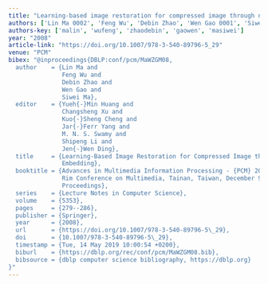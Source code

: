 ```yaml
---
title: "Learning-based image restoration for compressed image through neighboring embedding"
authors: ['Lin Ma 0002', 'Feng Wu', 'Debin Zhao', 'Wen Gao 0001', 'Siwei Ma']
authors-key: ['malin', 'wufeng', 'zhaodebin', 'gaowen', 'masiwei']
year: "2008"
article-link: "https://doi.org/10.1007/978-3-540-89796-5_29"
venue: "PCM"
bibex: "@inproceedings{DBLP:conf/pcm/MaWZGM08,
  author    = {Lin Ma and
               Feng Wu and
               Debin Zhao and
               Wen Gao and
               Siwei Ma},
  editor    = {Yueh{-}Min Huang and
               Changsheng Xu and
               Kuo{-}Sheng Cheng and
               Jar{-}Ferr Yang and
               M. N. S. Swamy and
               Shipeng Li and
               Jen{-}Wen Ding},
  title     = {Learning-Based Image Restoration for Compressed Image through Neighboring
               Embedding},
  booktitle = {Advances in Multimedia Information Processing - {PCM} 2008, 9th Pacific
               Rim Conference on Multimedia, Tainan, Taiwan, December 9-13, 2008.
               Proceedings},
  series    = {Lecture Notes in Computer Science},
  volume    = {5353},
  pages     = {279--286},
  publisher = {Springer},
  year      = {2008},
  url       = {https://doi.org/10.1007/978-3-540-89796-5\_29},
  doi       = {10.1007/978-3-540-89796-5\_29},
  timestamp = {Tue, 14 May 2019 10:00:54 +0200},
  biburl    = {https://dblp.org/rec/conf/pcm/MaWZGM08.bib},
  bibsource = {dblp computer science bibliography, https://dblp.org}
}"
---
```

